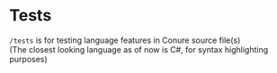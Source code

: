 # Tests
`/tests` is for testing language features in Conure source file(s)</br>
(The closest looking language as of now is C#, for syntax highlighting purposes)</br>
